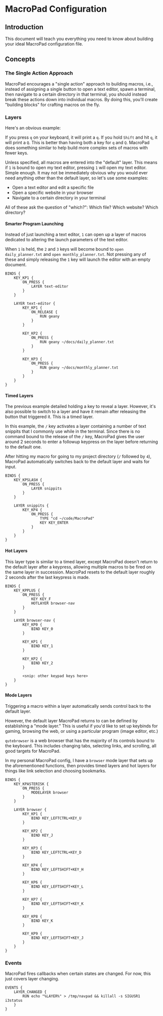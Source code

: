 # MacroPad Configuration
## Introduction

This document will teach you everything you need to know about building your
ideal MacroPad configuration file.

## Concepts
### The Single Action Approach

MacroPad encourages a "single action" approach to building macros, i.e., instead
of assigning a single button to open a text editor, spawn a terminal, then
navigate to a certain directory in that terminal, you should instead break these
actions down into individual macros. By doing this, you'll create "building
blocks" for crafting macros on the fly.

### Layers

Here's an obvious example:

If you press `q` on your keyboard, it will print a `q`. If you hold `Shift` and
hit `q`, it will print a `Q`. This is better than having both a key for `q` and
`Q`. MacroPad does something similar to help build more complex sets of macros
with fewer keys.

Unless specified, all macros are entered into the "default" layer. This means if
`1` is bound to open my text editor, pressing `1` will open my text editor.
Simple enough. It may not be immediately obvious why you would ever need
anything other than the default layer, so let's use some examples:

* Open a text editor and edit a specific file
* Open a specific website in your browser
* Navigate to a certain directory in your terminal

All of these ask the question of "which?": Which file? Which website? Which
directory?

#### Smarter Program Launching

Instead of just launching a text editor, `1` can open up a layer of macros
dedicated to altering the launch parameters of the text editor.

When `1` is held, the `2` and `3` keys will become bound to `open
daily_planner.txt` and `open monthly_planner.txt`. Not pressing any of these and
simply releasing the `1` key will launch the editor with an empty document.

```
BINDS {
	KEY_KP1 {
		ON_PRESS {
			LAYER text-editor
		}
	}

	LAYER text-editor {
		KEY_KP1 {
			ON_RELEASE {
				RUN geany
			}
		}

		KEY_KP2 {
			ON_PRESS {
				RUN geany ~/docs/daily_planner.txt
			}
		}

		KEY_KP3 {
			ON_PRESS {
				RUN geany ~/docs/monthly_planner.txt
			}
		}
	}
}

```

#### Timed Layers

The previous example detailed holding a key to reveal a layer. However, it's
also possible to switch to a layer and have it remain after releasing the button
that triggered it. This is a timed layer.

In this example, the `/` key activates a layer containing a number of text
snippits that I commonly use while in the terminal. Since there is no command
bound to the release of the `/` key, MacroPad gives the user around 2 seconds to
enter a followup keypress on the layer before returning to the default one.

After hitting my macro for going to my project directory (`/` followed by `4`),
MacroPad automatically switches back to the default layer and waits for input.

```
BINDS {
	KEY_KPSLASH {
		ON_PRESS {
			LAYER snippits
		}
	}

	LAYER snippits {
		KEY_KP4 {
			ON_PRESS {
				TYPE "cd ~/code/MacroPad"
				KEY KEY_ENTER
			}
		}
	}
}
```

#### Hot Layers

This layer type is similar to a timed layer, except MacroPad doesn't return to
the default layer after a keypress, allowing multiple macros to be fired on the
same layer in succession. MacroPad resets to the default layer roughly 2 seconds
after the last keypress is made.

```
BINDS {
	KEY_KPPLUS {
		ON_PRESS {
			KEY KEY_F
			HOTLAYER browser-nav
		}
	}

	LAYER browser-nav {
		KEY_KP0 {
			BIND KEY_0
		}

		KEY_KP1 {
			BIND KEY_1
		}

		KEY_KP2 {
			BIND KEY_2
		}

		<snip: other keypad keys here>
	}
}
```

#### Mode Layers

Triggering a macro within a layer automatically sends control back to the
default layer.

However, the default layer MacroPad returns to can be defined by establishing a
"mode layer." This is useful if you'd like to set up keybinds for gaming,
browsing the web, or using a particular program (image editor, etc.)

`qutebrowser` is a web browser that has the majority of its controls bound to
the keyboard. This includes changing tabs, selecting links, and scrolling, all
good targets for MacroPad.

In my personal MacroPad config, I have a `browser` mode layer that sets up the
aforementioned functions, then provides timed layers and hot layers for things
like link selection and choosing bookmarks.

```
BINDS {
	KEY_KPASTERISK {
		ON_PRESS {
			MODELAYER browser
		}
	}

	LAYER browser {
		KEY_KP1 {
			BIND KEY_LEFTCTRL+KEY_U
		}

		KEY_KP2 {
			BIND KEY_J
		}

		KEY_KP3 {
			BIND KEY_LEFTCTRL+KEY_D
		}

		KEY_KP4 {
			BIND KEY_LEFTSHIFT+KEY_H
		}

		KEY_KP6 {
			BIND KEY_LEFTSHIFT+KEY_L
		}

		KEY_KP7 {
			BIND KEY_LEFTSHIFT+KEY_K
		}

		KEY_KP8 {
			BIND KEY_K
		}

		KEY_KP9 {
			BIND KEY_LEFTSHIFT+KEY_J
		}
	}
}
```

### Events

MacroPad fires callbacks when certain states are changed. For now, this just
covers layer changing.

```
EVENTS {
	LAYER_CHANGED {
		RUN echo "%LAYER%" > /tmp/navpad && killall -s SIGUSR1 i3status
	}
}
```
